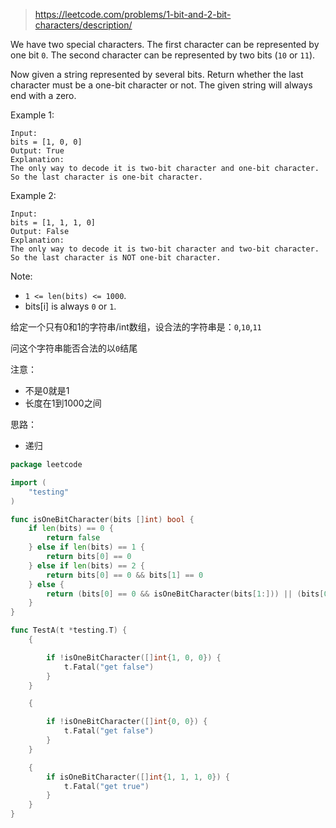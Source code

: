 > https://leetcode.com/problems/1-bit-and-2-bit-characters/description/


We have two special characters. The first character can be represented by one bit `0`. The second character can be represented by two bits (`10` or `11`).

Now given a string represented by several bits. Return whether the last character must be a one-bit character or not. The given string will always end with a zero.

Example 1:
```
Input:
bits = [1, 0, 0]
Output: True
Explanation:
The only way to decode it is two-bit character and one-bit character. So the last character is one-bit character.
```
Example 2:
```
Input:
bits = [1, 1, 1, 0]
Output: False
Explanation:
The only way to decode it is two-bit character and two-bit character. So the last character is NOT one-bit character.
```
Note:

* `1 <= len(bits) <= 1000`.
* bits[i] is always `0` or `1`.

给定一个只有0和1的字符串/int数组，设合法的字符串是：`0`,`10`,`11`

问这个字符串能否合法的以`0`结尾

注意：
* 不是0就是1
* 长度在1到1000之间

思路：

* 递归

```go
package leetcode

import (
	"testing"
)

func isOneBitCharacter(bits []int) bool {
	if len(bits) == 0 {
		return false
	} else if len(bits) == 1 {
		return bits[0] == 0
	} else if len(bits) == 2 {
		return bits[0] == 0 && bits[1] == 0
	} else {
		return (bits[0] == 0 && isOneBitCharacter(bits[1:])) || (bits[0] == 1 && isOneBitCharacter(bits[2:]))
	}
}

func TestA(t *testing.T) {
	{

		if !isOneBitCharacter([]int{1, 0, 0}) {
			t.Fatal("get false")
		}
	}

	{

		if !isOneBitCharacter([]int{0, 0}) {
			t.Fatal("get false")
		}
	}

	{
		if isOneBitCharacter([]int{1, 1, 1, 0}) {
			t.Fatal("get true")
		}
	}
}

```